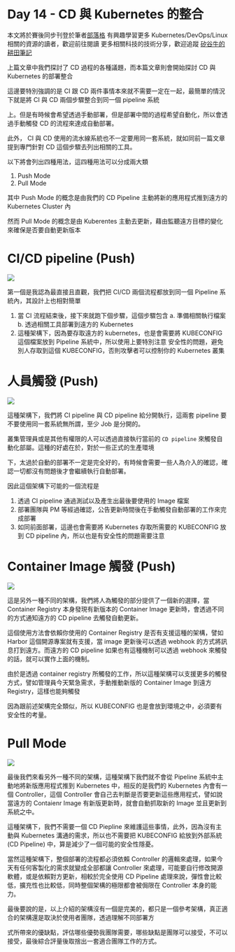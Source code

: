 Day 14 - CD 與 Kubernetes 的整合
===============================

本文將於賽後同步刊登於筆者[部落格](https://hwchiu.com/)
有興趣學習更多 Kubernetes/DevOps/Linux 相關的資源的讀者，歡迎前往閱讀
更多相關科技的技術分享，歡迎追蹤 [矽谷牛的耕田筆記](https://www.facebook.com/technologynoteniu)



上篇文章中我們探討了 CD 過程的各種議題，而本篇文章則會開始探討 CD 與 Kubernetes 的部署整合

這邊要特別強調的是 CI 跟 CD 兩件事情本來就不需要一定在一起，最簡單的情況下就是將 CI 與 CD 兩個步驟整合到同一個 pipeline 系統

上。但是有時候會希望透過手動部署，但是部署中間的過程希望自動化，所以會透過手動觸發 CD 的流程來達成自動部署。



此外， CI 與 CD 使用的流水線系統也不一定要用同一套系統，就如同前一篇文章提到專門針對 CD 這個步驟去列出相關的工具。

以下將會列出四種用法，這四種用法可以分成兩大類

1. Push Mode
2. Pull Mode

其中 Push Mode 的概念是由我們的 CD Pipeline 主動將新的應用程式推到遠方的 Kubernetes Cluster 內

然而 Pull Mode 的概念是由 Kuberentes 主動去更新，藉由監聽遠方目標的變化來確保是否要自動更新版本



# CI/CD pipeline (Push)

![](https://i.imgur.com/Qup5mjg.jpg)



第一個是我認為最直接且直觀，我們把 CI/CD 兩個流程都放到同一個 Pipeline 系統內，其設計上也相對簡單

1. 當 CI 流程結束後，接下來就跑下個步驟，這個步驟包含
   a. 準備相關執行檔案
   b. 透過相關工具部署到遠方的 Kubernetes
2. 這種架構下，因為要存取遠方的 kubernetes，也是會需要將 KUBECONFIG 這個檔案放到 Pipeline 系統中，所以使用上要特別注意
   安全性的問題，避免別人存取到這個 KUBECONFIG，否則攻擊者可以控制你的 Kubernetes 叢集



# 人員觸發 (Push)

![](https://i.imgur.com/GMzaUxw.jpg)



這種架構下，我們將 CI pipeline 與 CD pipeline 給分開執行，這兩套 pipeline 要不要使用同一套系統無所謂，至少 Job 是分開的。

叢集管理員或是其他有權限的人可以透過直接執行當前的 `CD pipeline` 來觸發自動化部屬。這種的好處在於，對於一些正式的生產環境

下，太過於自動的部署不一定是完全好的，有時候會需要一些人為介入的確認，確認一切都沒有問題後才會繼續執行自動部署。

因此這個架構下可能的一個流程是

1. 透過 CI pipeline 通過測試以及產生出最後要使用的 Image 檔案
2. 部署團隊與 PM 等經過確認，公告更新時間後在手動觸發自動部署的工作來完成部署
3. 如同前面部署，這邊也會需要將 Kubernetes 存取所需要的 KUBECONFIG 放到 CD pipeline 內，所以也是有安全性的問題需要注意



# Container Image 觸發 (Push)

![](https://i.imgur.com/BTyDW7b.jpg)



這是另外一種不同的架構，我們將人為觸發的部分提供了一個新的選擇，當 Container Registry 本身發現有新版本的 Container Image 更新時，會透過不同的方式通知遠方的 CD pipeline 去觸發自動更新。

這個使用方法會依賴你使用的 Container Registry 是否有支援這種的架構，譬如 Harbor 這個開源專案就有支援，當 image 更新後可以透過 webhook 的方式將訊息打到遠方。而遠方的 CD pipeline 如果也有這種機制可以透過 webhook 來觸發的話，就可以實作上面的機制。

由於是透過 container registry 所觸發的工作，所以這種架構可以支援更多的觸發方式，譬如管理員今天緊急需求，手動推動新版的 Container Image 到遠方 Registry，這樣也能夠觸發

因為跟前述架構完全類似，所以 KUBECONFIG 也是會放到環境之中，必須要有安全性的考量。

# Pull Mode

![](https://i.imgur.com/b5l63Om.jpg)



最後我們來看另外一種不同的架構，這種架構下我們就不會從 Pipeline 系統中主動地將新版應用程式推到 Kubernetes 中，相反的是我們的 Kubernetes 內會有一個 Controller，這個 Controller 會自己去判斷是否要更新這些應用程式，譬如說當遠方的 Contaienr Image 有新版更新時，就會自動抓取新的 Image 並且更新到系統之中。

這種架構下，我們不需要一個 CD Piepline 來維護這些事情，此外，因為沒有主動與 Kubernetes 溝通的需求，所以也不需要把 KUBECONFIG 給放到外部系統 (CD Pipeline) 中，算是減少了一個可能的安全性隱憂。

當然這種架構下，整個部署的流程都必須依賴 Controller 的邏輯來處理，如果今天有任何客製化的需求就變成全部都讓 Controller 來處理，可能要自行修改開源軟體，或是依賴對方更新，相較於完全使用 CD Pipeline 處理來說，彈性會比較低，擴充性也比較低，同時整個架構的極限都會被侷限在 Controller 本身的能力。



最後要說的是，以上介紹的架構沒有一個是完美的，都只是一個參考架構，真正適合的架構還是取決於使用者團隊，透過理解不同部署方

式所帶來的優缺點，評估哪些優勢我團隊需要，哪些缺點是團隊可以接受，不可以接受，最後綜合評量後取捨出一套適合團隊工作的方式。

